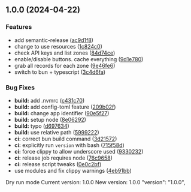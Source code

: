 ## 1.0.0 (2024-04-22)


### Features

* add semantic-release ([ac9d1f8](https://github.com/nwesterhausen/cloudflare-dns-gui/commit/ac9d1f8a4cf47ee45a383718ea1d082342bea5dc))
* change to use resources ([1c824c0](https://github.com/nwesterhausen/cloudflare-dns-gui/commit/1c824c08a5c17acca916f784b89966887c49e5d1))
* check API keys and list zones ([84d74ce](https://github.com/nwesterhausen/cloudflare-dns-gui/commit/84d74ceac59169806ffa8f28ac67a319a0fdb10c))
* enable/disable buttons. cache everything ([9d1e780](https://github.com/nwesterhausen/cloudflare-dns-gui/commit/9d1e780aedde8eb1a2f5e6e6d5232ed6aaa25774))
* grab all records for each zone ([9e46fe6](https://github.com/nwesterhausen/cloudflare-dns-gui/commit/9e46fe6af4679df39e697699f9ecccdb58de6865))
* switch to bun + typescript ([3c4d6fa](https://github.com/nwesterhausen/cloudflare-dns-gui/commit/3c4d6fa58f27908c188055f92ac7a1144d0f131e))


### Bug Fixes

* **build:** add .nvmrc ([c431c70](https://github.com/nwesterhausen/cloudflare-dns-gui/commit/c431c70cc81e045c1c66f964eb8b7f8ca91b4959))
* **build:** add config-toml feature ([209b02f](https://github.com/nwesterhausen/cloudflare-dns-gui/commit/209b02ff9ce4ea43c6f96989f287a5f286cb952e))
* **build:** change app identifier ([90e5f27](https://github.com/nwesterhausen/cloudflare-dns-gui/commit/90e5f2760a1a790222bf8b5bc6a84701bdebadf4))
* **build:** setup node ([8e06292](https://github.com/nwesterhausen/cloudflare-dns-gui/commit/8e0629211f40cbdacb4210f1f80ca93f940b32cf))
* **build:** typo ([d697634](https://github.com/nwesterhausen/cloudflare-dns-gui/commit/d6976346502d71638730b28dfa2368851f01946e))
* **build:** use relative path ([5999222](https://github.com/nwesterhausen/cloudflare-dns-gui/commit/5999222c9d5dc57b0a8e3996f88ec859069a2b1d))
* **ci:** correct bun build command ([3d21572](https://github.com/nwesterhausen/cloudflare-dns-gui/commit/3d215722a53090859b10b41837cb4ed34a60c8f7))
* **ci:** explicitly run `version` with bash ([715f58d](https://github.com/nwesterhausen/cloudflare-dns-gui/commit/715f58d9769db29f6180f893ecbaeee74824f939))
* **ci:** force clippy to allow underscore used ([9330232](https://github.com/nwesterhausen/cloudflare-dns-gui/commit/93302321ee577a4fddd87dbc3ec697d2ba82e34b))
* **ci:** release job requires node ([76c9658](https://github.com/nwesterhausen/cloudflare-dns-gui/commit/76c9658675407db3b313a22e18260a6b10f78a4f))
* **ci:** release script tweaks ([0e0c2bf](https://github.com/nwesterhausen/cloudflare-dns-gui/commit/0e0c2bf6d1cf83516107a94a3f2f686712935e80))
* use modules and fix clippy warnings ([4eb91bb](https://github.com/nwesterhausen/cloudflare-dns-gui/commit/4eb91bbe8afd10ffbd3a5a2baae8b4a86b952bcc))



Dry run mode
Current version: 1.0.0
New version: 1.0.0
  "version": "1.0.0",
